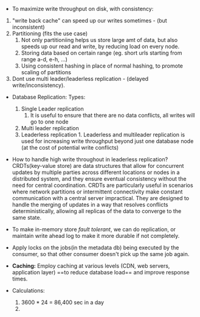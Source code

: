 
* To maximize write throughput on disk, with consistency:

1. "write back cache" can speed up our writes sometimes - (but inconsistent)
2. Partitioning (fits the use case)
	1. Not only partitioniing helps us store large amt of data, but also speeds up our read
	   and write, by reducing load on every node.
	2. Storing data based on certain range (eg. short urls starting from range a-d, e-h, ...)
	3. Using consistent hashing in place of normal hashing, to promote scaling of partitions
3. Dont use multi leader/leaderless replication - (delayed write/inconsistency).

* Database Replication:
	Types:
	1. Single Leader replication
		1. It is useful to ensure that there are no data conflicts, all writes will go to one node
	2. Multi leader replication
	3. Leaderless replication
		   1. Leaderless and multileader replication is used for increasing write throughput
			beyond just one database node (at the cost of potential write conflicts)
			
* How to handle high write throughout in leaderless replication?
  CRDTs(key-value store) are data structures that allow for concurrent updates by multiple parties across different locations or nodes in a distributed system, and they ensure eventual consistency without the need for central coordination. CRDTs are particularly useful in scenarios where network partitions or intermittent connectivity make constant communication with a central server impractical. They are designed to handle the merging of updates in a way that resolves conflicts deterministically, allowing all replicas of the data to converge to the same state.

* To make in-memory store *fault tolerant*, we can do replication, or maintain write ahead log to make it more durable if not completely. 
* Apply locks on the jobs(in the metadata db) being executed by the consumer, so that other consumer doesn't pick up the same job again.
* **Caching:** Employ caching at various levels (CDN, web servers, application layer) ==to reduce database load== and improve response times.

* Calculations:
  1. 3600 * 24 = 86,400 sec in a day
  2. 